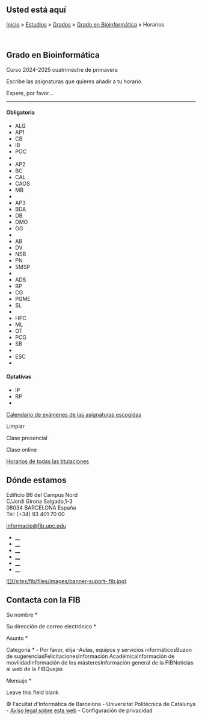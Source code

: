 ## Usted está aquí

[Inicio](/es) » [Estudios](/es/estudios) » [Grados](/es/estudios/grados) »
[Grado en Bioinformática](/es/estudios/grados/grado-en-bioinformatica) »
Horarios

﻿

## Grado en Bioinformática  
Curso 2024-2025 cuatrimestre de primavera

Escribe las asignaturas que quieres añadir a tu horario.

Espere, por favor...

* * *

#### Obligatoria

  * ALG
  * AP1
  * CB
  * IB
  * POC
  *  
  * AP2
  * BC
  * CAL
  * CAOS
  * MB
  *  
  * AP3
  * BDA
  * DB
  * DMO
  * GG
  *  
  * AB
  * DV
  * NSB
  * PN
  * SMSP
  *  
  * ADS
  * BP
  * CG
  * PGME
  * SL
  *  
  * HPC
  * ML
  * OT
  * PCG
  * SB
  *  
  * ESC
  *  

#### Optativas

  * IP
  * RP
  *  

[Calendario de exámenes de las asignaturas escogidas](examenes?)

Limpiar

Clase presencial

Clase online

[Horarios de todas las titulaciones](/es/horaris?)

## Dónde estamos

Edificio B6 del Campus Nord  
C/Jordi Girona Salgado,1-3  
08034 BARCELONA España  
Tel: (+34) 93 401 70 00

[informacio@fib.upc.edu](mailto:informacio@fib.upc.edu)

  * [__](/es/noticies/rss.rss)
  * [__](https://www.facebook.com/fib.upc)
  * [__](https://twitter.com/fib_upc)
  * [__](https://www.flickr.com/photos/fib-upc/albums)
  * [__](https://www.youtube.com/user/mediafib)
  * [__](https://www.instagram.com/fib.upc/)

[![](/sites/fib/files/images/banner-suport-
fib.jpg)](http://suport.fib.upc.edu)

## Contacta con la FIB

Su nombre *

Su dirección de correo electrónico *

Asunto *

Categoría * \- Por favor, elija -Aulas, equipos y servicios informáticosBuzon
de sugerenciasFelicitacionesInformación AcadémicaInformación de
movilidadInformación de los másteresInformación general de la FIBNoticias al
web de la FIBQuejas

Mensaje *

Leave this field blank

© Facultat d'Informàtica de Barcelona - Universitat Politècnica de Catalunya -
[Avíso legal sobre esta web](/es/aviso-legal-sobre-esta-web) \- Configuración
de privacidad

